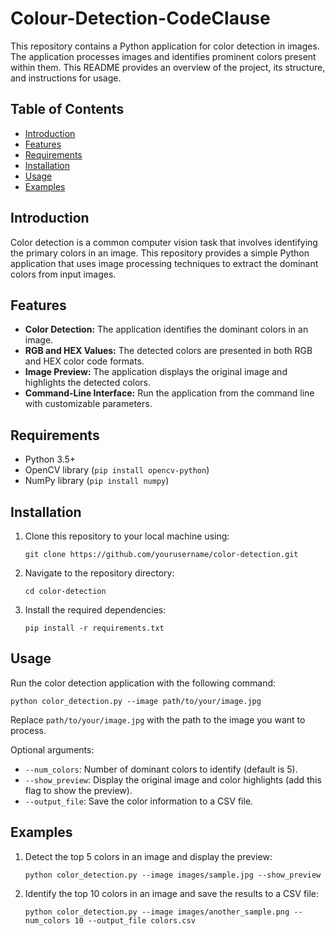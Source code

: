 # Colour-Detection-CodeClause

This repository contains a Python application for color detection in images. The application processes images and identifies prominent colors present within them. This README provides an overview of the project, its structure, and instructions for usage.

## Table of Contents

- [Introduction](#introduction)
- [Features](#features)
- [Requirements](#requirements)
- [Installation](#installation)
- [Usage](#usage)
- [Examples](#examples)

## Introduction

Color detection is a common computer vision task that involves identifying the primary colors in an image. This repository provides a simple Python application that uses image processing techniques to extract the dominant colors from input images.

## Features

- **Color Detection:** The application identifies the dominant colors in an image.
- **RGB and HEX Values:** The detected colors are presented in both RGB and HEX color code formats.
- **Image Preview:** The application displays the original image and highlights the detected colors.
- **Command-Line Interface:** Run the application from the command line with customizable parameters.

## Requirements

- Python 3.5+
- OpenCV library (`pip install opencv-python`)
- NumPy library (`pip install numpy`)

## Installation

1. Clone this repository to your local machine using:
   ```
   git clone https://github.com/yourusername/color-detection.git
   ```
   
2. Navigate to the repository directory:
   ```
   cd color-detection
   ```

3. Install the required dependencies:
   ```
   pip install -r requirements.txt
   ```

## Usage

Run the color detection application with the following command:
```
python color_detection.py --image path/to/your/image.jpg
```

Replace `path/to/your/image.jpg` with the path to the image you want to process.

Optional arguments:
- `--num_colors`: Number of dominant colors to identify (default is 5).
- `--show_preview`: Display the original image and color highlights (add this flag to show the preview).
- `--output_file`: Save the color information to a CSV file.

## Examples

1. Detect the top 5 colors in an image and display the preview:
   ```
   python color_detection.py --image images/sample.jpg --show_preview
   ```

2. Identify the top 10 colors in an image and save the results to a CSV file:
   ```
   python color_detection.py --image images/another_sample.png --num_colors 10 --output_file colors.csv
   ```
